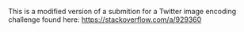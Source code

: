 This is a modified version of a submition for a Twitter image encoding challenge found here:
https://stackoverflow.com/a/929360
